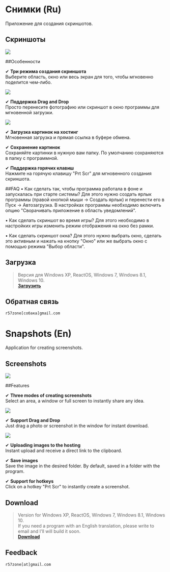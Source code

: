 # Снимки (Ru)
Приложение для создания скриншотов.

## Скриншоты
![](https://cloud.githubusercontent.com/assets/9499881/7238897/df3ef0a8-e7b6-11e4-83d1-67605af2913d.png)

##Особенности

✔ **Три режима создания скриншота**<br>
Выберите область, окно или весь экран для того, чтобы мгновенно поделится чем-либо.<br>

![](https://cloud.githubusercontent.com/assets/9499881/7239173/c7e9586a-e7b8-11e4-8a56-d04c4413df06.png)

✔ **Поддержка Drag and Drop**<br>
Просто перенесите фотографию или скриншот в окно программы для мгновенной загрузки.<br>

![](https://cloud.githubusercontent.com/assets/9499881/7239082/2ffeeb96-e7b8-11e4-915e-71d35b4e9038.png)

✔ **Загрузка картинок на хостинг**<br>
Мгновенная загрузка и прямая ссылка в буфере обмена.<br>

✔ **Сохранение картинок**<br>
Сохраняйте картинки в нужную вам папку. По умолчанию сохраняются в папку с программной.<br>

✔ **Поддержка горячих клавиш**<br>
Нажмите на горячую клавишу "Prt Scr" для мгновенного создания скриншота.

##FAQ
• Как сделать так, чтобы программа работала в фоне и запускалась при старте системы?
Для этого нужно создать ярлык программы (правой кнопкой мыши → Создать ярлык) и перенести его в Пуск → Автозагрузка. В настройках программы необходимо включить опцию "Сворачивать приложение в область уведомлений".

• Как сделать скриншот во время игры?
Для этого необходимо в настройких игры изменить режим отображения на окно без рамки.

• Как сделать скриншот окна?
Для этого нужно выбрать окно, сделать это активным и нажать на кнопку "Окно" или же выбрать окно с помощью режима "Выбор области".

## Загрузка
>Версия для Windows XP, ReactOS, Windows 7, Windows 8.1, Windows 10.<br>
**[Загрузить](https://github.com/r57zone/Snapshots-for-Windows/releases)**<br>

## Обратная связь
`r57zone[собака]gmail.com`

# Snapshots (En)
Application for creating screenshots.

## Screenshots
![](https://cloud.githubusercontent.com/assets/9499881/5708161/3ca91fb8-9aa8-11e4-9206-464a03bb980d.png)

##Features

✔ **Three modes of creating screenshots**<br>
Select an area, a window or full screen to instantly share any idea.<br>

![](https://cloud.githubusercontent.com/assets/9499881/18416502/d50599a4-7827-11e6-8707-b6e5dce76d94.png)

✔ **Support Drag and Drop**<br>
Just drag a photo or screenshot in the window for instant download.<br>

![](https://cloud.githubusercontent.com/assets/9499881/5708179/563c4d1a-9aa8-11e4-86e6-967540260a63.png)

✔ **Uploading images to the hosting**<br>
Instant upload and receive a direct link to the clipboard.<br>

✔ **Save images**<br>
Save the image in the desired folder. By default, saved in a folder with the program.<br>

✔ **Support for hotkeys**<br>
Click on a hotkey "Prt Scr" to instantly create a screenshot.<br>

## Download
>Version for Windows XP, ReactOS, Windows 7, Windows 8.1, Windows 10.<br>
>If you need a program with an English translation, please write to email and I'll will build it soon.<br>
**[Download](https://github.com/r57zone/Snapshots-for-Windows/releases)**<br>

## Feedback
`r57zone[at]gmail.com`